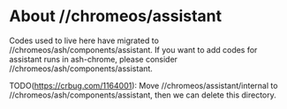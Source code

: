 # About //chromeos/assistant

Codes used to live here have migrated to //chromeos/ash/components/assistant.
If you want to add codes for assistant runs in ash-chrome, please consider
//chromeos/ash/components/assistant.

TODO(https://crbug.com/1164001): Move //chromeos/assistant/internal to
//chromeos/ash/components/assistant, then we can delete this directory.
